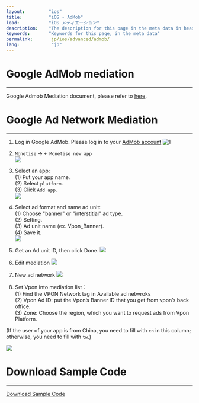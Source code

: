 ```yaml
---
layout:         "ios"
title:          "iOS - AdMob"
lead:           "iOS メディエーション"
description:    "The description for this page in the meta data in header."
keywords:       "Keywords for this page, in the meta data"
permalink:       jp/ios/advanced/admob/
lang:            "jp"
---
```

# Google AdMob mediation
--------
Google Admob Mediation document, please refer to [here].

# Google Ad Network Mediation
-----

1. Log in Google AdMob.
 Please log in to your [AdMob account][0]
![1]  

2. `Monetise` -> `+ Monetise new app`  
![][2]  

3. Select an app: <br>
  (1) Put your app name.<br>
  (2) Select `platform`. <br>
  (3) Click `Add app`. <br>
![][3]  

4. Select ad format and name ad unit: <br>
(1) Choose "banner" or "interstitial" ad type. <br>
(2) Setting. <br>
(3) Ad unit name (ex. Vpon_Banner).  <br>
(4) Save it. <br>
![][4]  

5. Get an Ad unit ID, then click Done.
![][5]  

6. Edit mediation
![][6]  

7. New ad network
![][7]  

8. Set Vpon into mediation list：    <br>
(1) Find the VPON Network tag in Available ad netwroks <br>
(2) Vpon Ad ID: put the Vpon’s Banner ID that you get from vpon’s back office.  <br>
(3) Zone: Choose the region, which you want to request ads from Vpon Platform.  <br>

(If the user of your app is from China, you need to fill with `cn` in this column; otherwise, you need to fill with `tw`.)

![][8]  


# Download Sample Code
--------------------
[Download Sample Code]

  [here]: https://developers.google.com/mobile-ads-sdk/docs/admob/mediation#android
  [0]: http://www.google.com.tw/ads/admob/
  [1]:  {{site.baseurl}}/assets/img/AdMobScreenshotEnglishAndroid1.jpg
  [2]:  {{site.baseurl}}/assets/img/Admob2_eng.png
  [3]:  {{site.baseurl}}/assets/img/Admob3_eng.png
  [4]:  {{site.baseurl}}/assets/img/Admob4-Android_eng.png
  [5]:  {{site.baseurl}}/assets/img/Admob5-Android_eng.png
  [6]:  {{site.baseurl}}/assets/img/AdMobScreenshotEnglishAndroid6.jpg
  [7]:  {{site.baseurl}}/assets/img/Admob7-Android_eng.png
  [8]:  {{site.baseurl}}/assets/img/AdMobDefaultAdNetWork.jpg
  [Download Sample Code]: {{site.baseurl}}/ios/download/#admob
